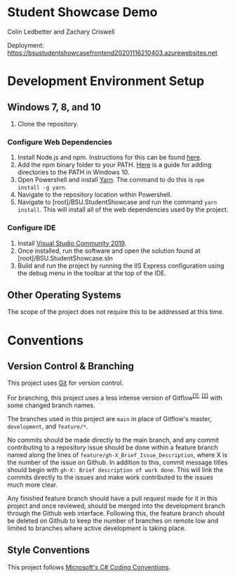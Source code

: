 # Student Showcase Demo

Colin Ledbetter and Zachary Criswell

Deployment: https://bsustudentshowcasefrontend20201116210403.azurewebsites.net

# Development Environment Setup

## Windows 7, 8, and 10

1.  Clone the repository.

### Configure Web Dependencies

1.  Install Node.js and npm. Instructions for this can be found [here](https://www.npmjs.com/get-npm).
2.  Add the npm binary folder to your PATH. [Here](https://www.architectryan.com/2018/03/17/add-to-the-path-on-windows-10/) is a guide for adding directories to the PATH in Windows 10.
3.  Open Powershell and install [Yarn](https://yarnpkg.com/getting-started/install). The command to do this is `npm install -g yarn`.
4.  Navigate to the repository location within Powershell.
5.  Navigate to [root]/BSU.StudentShowcase and run the command `yarn install`. This will install all of the web dependencies used by the project.

### Configure IDE

1.  Install [Visual Studio Community 2019](https://visualstudio.microsoft.com/vs/community/).
2.  Once installed, run the software and open the solution found at [root]/BSU.StudentShowcase.sln
3.  Build and run the project by running the IIS Express configuration using the debug menu in the toolbar at the top of the IDE.

## Other Operating Systems

The scope of the project does not require this to be addressed at this time.

# Conventions

## Version Control & Branching

This project uses [Git](https://git-scm.com/) for version control.

For branching, this project uses a less intense version of Gitflow<sup>[[1]](https://nvie.com/posts/a-successful-git-branching-model/), [[2]](https://www.atlassian.com/git/tutorials/comparing-workflows/gitflow-workflow)</sup> with some changed branch names.

The branches used in this project are `main` in place of Gitflow's master, `development`, and `feature/*`.

No commits should be made directly to the main branch, and any commit contributing to a repository issue should be done within a feature branch named along the lines of `feature/gh-X_Brief_Issue_Description`, where X is the number of the issue on Github. In addition to this, commit message titles should begin with `gh-X: Brief description of work done`. This will link the commits directly to the issues and make work contributed to the issues much more clear.

Any finished feature branch should have a pull request made for it in this project and once reviewed, should be merged into the development branch through the Github web interface. Following this, the feature branch should be deleted on Github to keep the number of branches on remote low and limited to branches where active development is taking place.

## Style Conventions

This project follows [Microsoft's C# Coding Conventions](https://docs.microsoft.com/en-us/dotnet/csharp/programming-guide/inside-a-program/coding-conventions).
